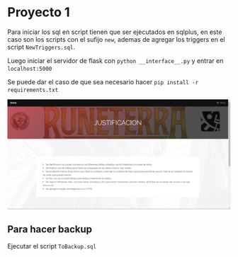 # Proyecto 1

Para iniciar los sql en script tienen que ser ejecutados en sqlplus, en este caso son los
scripts con el sufijo `new`, ademas de agregar los triggers en el script `NewTriggers.sql`.   

Luego iniciar el servidor
de flask con `python __interface__.py` y entrar en `localhost:5000`   

Se puede dar el caso de que sea necesario hacer `pip install -r requirements.txt`

![capture](capture.png)

## Para hacer backup

Ejecutar el script `ToBackup.sql`

